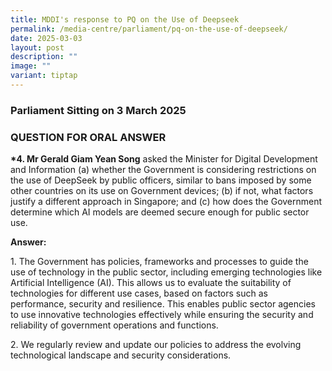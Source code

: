 ```yaml
---
title: MDDI's response to PQ on the Use of Deepseek
permalink: /media-centre/parliament/pq-on-the-use-of-deepseek/
date: 2025-03-03
layout: post
description: ""
image: ""
variant: tiptap
---
```

<h3>Parliament Sitting on 3 March 2025</h3>
<h3>QUESTION FOR ORAL ANSWER</h3>
<p><strong>*4. Mr Gerald Giam Yean Song</strong> asked the Minister for Digital
Development and Information (a) whether the Government is considering restrictions
on the use of DeepSeek by public officers, similar to bans imposed by some
other countries on its use on Government devices; (b) if not, what factors
justify a different approach in Singapore; and (c) how does the Government
determine which AI models are deemed secure enough for public sector use.</p>
<p><strong>Answer:</strong>
</p>
<p>1. The Government has policies, frameworks and processes to guide the
use of technology in the public sector, including emerging technologies
like Artificial Intelligence (AI). This allows us to evaluate the suitability
of technologies for different use cases, based on factors such as performance,
security and resilience. This enables public sector agencies to use innovative
technologies effectively while ensuring the security and reliability of
government operations and functions.</p>
<p>2. We regularly review and update our policies to address the evolving
technological landscape and security considerations.</p>